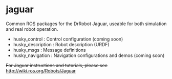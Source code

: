 jaguar
=====

Common ROS packages for the DrRobot Jaguar, useable for both simulation and
real robot operation.

 - husky_control : Control configuration (coming soon)
 - husky_description : Robot description (URDF)
 - husky_msgs : Message definitions
 - husky_navigation : Navigation configurations and demos (coming soon)

<del>For Jaguar instructions and tutorials, please see http://wiki.ros.org/Robots/Jaguar</del>
